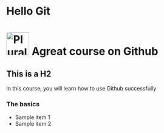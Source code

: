 # Hello Git
# <a href='http://pluralsight.com'><img src='https://gillcleerenpluralsight.blob.core.windows.net/files/pulralsight.png' height='60' alt='Pluralsight Logo'/></a> Agreat course on Github

## This is a H2
In this course, you will learn how to use Github successfully

### The basics
- Sample item 1
- Sample item 2
